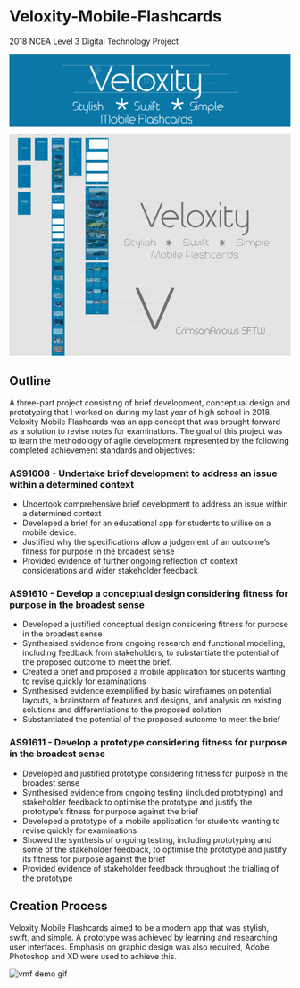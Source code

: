 # Veloxity-Mobile-Flashcards
2018 NCEA Level 3 Digital Technology Project

![vmf banner](https://github.com/WaltersAsh/Veloxity-Mobile-Flashcards/blob/master/images/Zephyr.png)
![vmf storyboard layout](https://github.com/WaltersAsh/Veloxity-Mobile-Flashcards/blob/master/images/v5%20storyboard%20layout.png)


## Outline
A three-part project consisting of brief development, conceptual design and prototyping that I worked on during my last year of high school in 2018.
Veloxity Mobile Flashcards was an app concept that was brought forward as a solution to revise notes for examinations.
The goal of this project was to learn the methodology of agile development represented by the following completed achievement standards and objectives: 

### AS91608 - Undertake brief development to address an issue within a determined context
- Undertook comprehensive brief development to address an issue within a determined context
- Developed a brief for an educational app for students to utilise on a mobile device.
- Justified why the specifications allow a judgement of an outcome’s fitness for purpose in the broadest sense
- Provided evidence of further ongoing reflection of context considerations and wider stakeholder feedback

### AS91610 - Develop a conceptual design considering fitness for purpose in the broadest sense
- Developed a justified conceptual design considering fitness for purpose in the broadest sense
- Synthesised evidence from ongoing research and functional modelling, including feedback from stakeholders, to substantiate the potential of the proposed outcome to meet the brief.
- Created a brief and proposed a mobile application for students wanting to revise quickly for examinations
- Synthesised evidence exemplified by basic wireframes on potential layouts, a brainstorm of features and designs, and analysis on existing solutions and differentiations to the proposed solution
- Substantiated the potential of the proposed outcome to meet the brief

### AS91611 - Develop a prototype considering fitness for purpose in the broadest sense
- Developed and justified prototype considering fitness for purpose in the broadest sense
- Synthesised evidence from ongoing testing (included prototyping) and stakeholder feedback to optimise the prototype and justify the prototype’s fitness for purpose against the brief
- Developed a prototype of a mobile application for students wanting to revise quickly for examinations
- Showed the synthesis of ongoing testing, including prototyping and some of the stakeholder feedback, to optimise the prototype and justify its fitness for purpose against the     brief
- Provided evidence of stakeholder feedback throughout the trialling of the prototype

## Creation Process
Veloxity Mobile Flashcards aimed to be a modern app that was stylish, swift, and simple. A prototype was achieved by learning and researching user interfaces. Emphasis on graphic design was also required, Adobe Photoshop and XD were used to achieve this. 

![vmf demo gif](https://github.com/WaltersAsh/Veloxity-Mobile-Flashcards/blob/master/demos/UI%20v5%20test%20gif%2010%20secs.gif)


